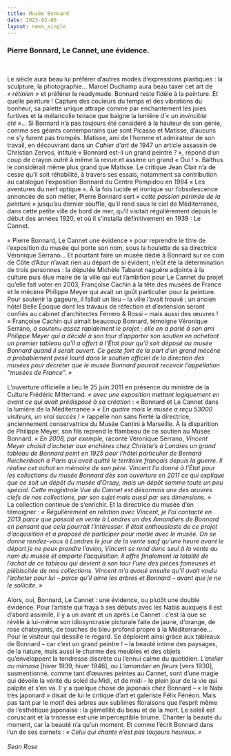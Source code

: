 ```yaml
---
title: Musée Bonnard
date: 2023-02-06
layout: news_single
---
```


### Pierre Bonnard, Le Cannet, une évidence.
<br>

Le siècle aura beau lui préférer d’autres modes d’expressions plastiques : la sculpture, la photographie… Marcel Duchamp aura beau taxer cet art de *« rétinien »* et préférer le readymade. Bonnard reste fidèle à la peinture. Et quelle peinture ! Capture des couleurs du temps et des vibrations du bonheur, sa palette unique attrape comme par enchantement les joies furtives et la mélancolie tenace que baigne la lumière d’*« un invincible été »*… Si Bonnard n’a pas toujours été considéré à la hauteur de son génie, comme ses géants contemporains que sont Picasso et Matisse, d’aucuns ne s’y furent pas trompés. Matisse, ami de l’homme et admirateur de son travail, en découvrant dans un *Cahier d’art* de 1947 un article assassin de Christian Zervos, intitulé « Bonnard est-il un grand peintre ? », répond d’un coup de crayon outré à même la revue et assène un grand « Oui ! ». Balthus le considérait même plus grand que Matisse. Le critique Jean Clair n’a de cesse qu’il soit réhabilité, à travers ses essais, notamment sa contribution au catalogue l’exposition Bonnard du Centre Pompidou en 1984 « Les aventures du nerf optique ».
À la fois lucide et ironique sur l’obsolescence annoncée de son métier, Pierre Bonnard sert *« cette passion périmée de la peinture »* jusqu’au dernier souffle, qu’il rend sous le ciel de Méditerranée, dans cette petite ville de bord de mer, qu’il visitait régulièrement depuis le début des années 1920, et où il s’installa définitivement en 1939 : Le Cannet.
<br><br>
« Pierre Bonnard, Le Cannet une évidence » pour reprendre le titre de l’exposition du musée qui porte son nom, sous la houlette de sa directrice Véronique Serrano… Et pourtant faire un musée dédié à Bonnard sur ce coin de Côte d’Azur n’avait rien au départ de si évident, n’eût été la détermination de trois personnes : la députée Michèle Tabarot naguère adjointe à la culture puis élue maire de la ville qui eut l’ambition pour Le Cannet du projet qu’elle fait voter en 2003, Françoise Cachin à la tête des musées de France et le mécène Philippe Meyer qui avait un goût particulier pour la peinture. Pour soutenir la gageure, il fallait un lieu – la ville l’avait trouvé : un ancien hôtel Belle Époque dont les travaux de réfection et d’extension seront confiés au cabinet d’architectes Ferrero & Rossi – mais aussi des œuvres ! « Françoise Cachin qui aimait beaucoup Bonnard, témoigne Véronique Serrano, *a soutenu assez rapidement le projet ; elle en a parlé à son ami Philippe Meyer qui a décidé à son tour d’apporter son soutien en achetant un premier tableau qu’il a offert à l’État pour qu’il soit déposé au musée Bonnard quand il serait ouvert. Ce geste fort de la part d’un grand mécène a probablement pesé lourd dans le soutien officiel de la direction des musées pour décréter que le musée Bonnard pouvait recevoir l’appellation “musées de France”. »*
<br><br>
L’ouverture officielle a lieu le 25 juin 2011 en présence du ministre de la Culture Frédéric Mitterrand. *« avec une exposition mettant logiquement en avant ce qui avait prédisposé à sa création* : « Bonnard et Le Cannet dans la lumière de la Méditerranée » *« En quatre mois le musée a reçu 53000 visiteurs, un vrai succès ! »* rappelle non sans fierté la directrice, anciennement conservatrice du Musée Cantini à Marseille.
À la disparition de Philippe Meyer, son fils reprend le flambeau de ce soutien au Musée Bonnard. *« En 2008, par exemple,* raconte Véronique Serrano, *Vincent Meyer choisit d’acheter aux enchères chez Christie’s à Londres un grand tableau de Bonnard peint en 1925 pour l’hôtel particulier de Bernard Reichenbach à Paris qui avait quitté le territoire français depuis la guerre. Il réalise cet achat en mémoire de son père. Vincent l’a donné à l’État pour les collections du musée Bonnard dès son ouverture en 2011 ce qui explique que ce soit un dépôt du musée d’Orsay, mais un dépôt somme toute un peu spécial. Cette magistrale Vue du Cannet est désormais une des œuvres clefs de nos collections, par son sujet mais aussi par ses dimensions. »*
<br>
La collection continue de s’enrichir. Et la directrice du musée d’en témoigner : *« Régulièrement en relation avec Vincent, je l’ai contacté en 2013 parce que passait en vente à Londres un des Amandiers de Bonnard en pensant que cela pourrait l’intéresser. Il était enthousiaste de ce projet d’acquisition et a proposé de participer pour moitié avec le musée. On se donne rendez-vous à Londres le jour de la vente sauf qu’une heure avant le départ je ne peux prendre l’avion, Vincent se rend donc seul à la vente au nom du musée et emporte l’acquisition. Il offre finalement la totalité de l’achat de ce tableau qui devient à son tour l’une des pièces fameuses et plébiscitée de nos collections. Vincent m’a avoué ensuite qu’il avait voulu l’acheter pour lui – parce qu’il aime les arbres et Bonnard – avant que je ne le sollicite. »*
<br><br>
Alors, oui, Bonnard, Le Cannet : une évidence, ou plutôt une double évidence. Pour l’artiste qui fraya à ses débuts avec les Nabis auxquels il est d’abord assimilé, il y a un avant et un après Le Cannet : c’est là que se révèle à lui-même son idiosyncrasie picturale faite de jaune, d’orange, de rose chatoyants, de touches de bleu profond propre à la Méditerranée… Pour le visiteur qui dessille le regard. Se déploient ainsi grâce aux tableaux de Bonnard – car c’est un grand peintre ! – la beauté intime des paysages, de la nature, mais aussi le charme des meubles et des objets qu’enveloppent la tendresse discrète ou l’ennui calme du quotidien.
*L’atelier au mimosa* [hiver 1939, hiver 1946], ou *L’amandier en fleurs* [vers 1930], susmentionné, comme tant d’œuvres peintes au Cannet, sont d’une magie qui dévoile la vérité du soleil du Midi, et de midi – le plein jour de la vie qui palpite et s’en va. Il y a quelque chose de japonais chez Bonnard – « le Nabi très japonard » disait de lui le critique d’art et galeriste Félix Fénéon. Mais pas tant par le motif des arbres aux sublimes floraisons que l’esprit même de l’esthétique japonaise : la gémellité du beau et de la mort. Le soleil est coruscant et la tristesse est une imperceptible brume. Chanter la beauté du moment, car la beauté n’a qu’un moment. Et comme l’écrit Bonnard dans l’un de ses carnets : *« Celui qui chante n’est pas toujours heureux. »*
<br><br>
*Sean Rose*